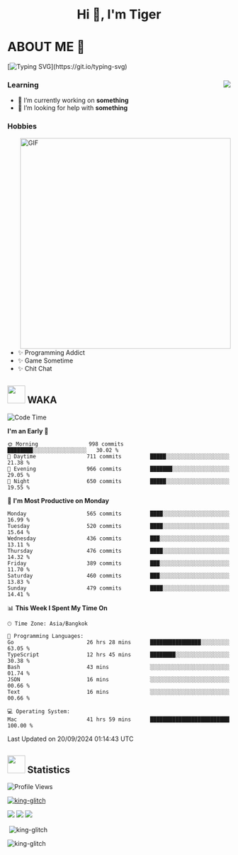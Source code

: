 <h1 align="center">Hi 👋, I'm Tiger</h1>




# ABOUT ME 💬

[![Typing SVG](https://readme-typing-svg.herokuapp.com?color=22F771&vCenter=true&lines=A+perssionate+developer+from+nowhere.)](https://git.io/typing-svg)

<div>
 <img align="right" src="https://spotify-github-profile.vercel.app/api/view?uid=12129734423&cover_image=false&theme=default&bar_color=22d016&bar_color_cover=true" />
 <h3>Learning</h3>
 
 <ul>
  <li>🔭 I’m currently working on <b>something</b></li>
  <li>🤝 I’m looking for help with <b>something</b></li>
 </ul>
 
</div>
<div>
 <h3>Hobbies</h3>
 <img align="right" height="475px"  alt="GIF" src="https://i.pinimg.com/originals/1f/b7/db/1fb7dbee557e5ed509f7517da8a84d58.gif" />
 <ul>
  <li>✨ Programming Addict</li>
  <li>✨ Game Sometime</li>
  <li>✨ Chit Chat</li>
 </ul>
 
</div>



## <img height="40" src="https://raw.githubusercontent.com/innng/innng/master/assets/kyubey.gif"/> WAKA

<!--START_SECTION:waka-->
![Code Time](http://img.shields.io/badge/Code%20Time-2%2C399%20hrs%2015%20mins-blue)

**I'm an Early 🐤** 

```text
🌞 Morning                998 commits         ████████░░░░░░░░░░░░░░░░░   30.02 % 
🌆 Daytime                711 commits         █████░░░░░░░░░░░░░░░░░░░░   21.38 % 
🌃 Evening                966 commits         ███████░░░░░░░░░░░░░░░░░░   29.05 % 
🌙 Night                  650 commits         █████░░░░░░░░░░░░░░░░░░░░   19.55 % 
```
📅 **I'm Most Productive on Monday** 

```text
Monday                   565 commits         ████░░░░░░░░░░░░░░░░░░░░░   16.99 % 
Tuesday                  520 commits         ████░░░░░░░░░░░░░░░░░░░░░   15.64 % 
Wednesday                436 commits         ███░░░░░░░░░░░░░░░░░░░░░░   13.11 % 
Thursday                 476 commits         ████░░░░░░░░░░░░░░░░░░░░░   14.32 % 
Friday                   389 commits         ███░░░░░░░░░░░░░░░░░░░░░░   11.70 % 
Saturday                 460 commits         ███░░░░░░░░░░░░░░░░░░░░░░   13.83 % 
Sunday                   479 commits         ████░░░░░░░░░░░░░░░░░░░░░   14.41 % 
```


📊 **This Week I Spent My Time On** 

```text
🕑︎ Time Zone: Asia/Bangkok

💬 Programming Languages: 
Go                       26 hrs 28 mins      ████████████████░░░░░░░░░   63.05 % 
TypeScript               12 hrs 45 mins      ████████░░░░░░░░░░░░░░░░░   30.38 % 
Bash                     43 mins             ░░░░░░░░░░░░░░░░░░░░░░░░░   01.74 % 
JSON                     16 mins             ░░░░░░░░░░░░░░░░░░░░░░░░░   00.66 % 
Text                     16 mins             ░░░░░░░░░░░░░░░░░░░░░░░░░   00.66 % 

💻 Operating System: 
Mac                      41 hrs 59 mins      █████████████████████████   100.00 % 
```


 Last Updated on 20/09/2024 01:14:43 UTC
<!--END_SECTION:waka-->
## <img height="40" src="https://raw.githubusercontent.com/innng/innng/master/assets/kyubey.gif"/> Statistics
![Profile Views](https://komarev.com/ghpvc/?username=king-glitch)  

<p align="left"> 
 <a href="https://github.com/ryo-ma/github-profile-trophy">
  <img src="https://github-profile-trophy.vercel.app/?username=king-glitch&theme=dracula" alt="king-glitch" />
 </a> </p>

![](https://github-profile-summary-cards.vercel.app/api/cards/profile-details?username=king-glitch&theme=dracula)
![](https://github-profile-summary-cards.vercel.app/api/cards/stats?username=king-glitch&theme=dracula) 
![](https://github-profile-summary-cards.vercel.app/api/cards/productive-time?username=king-glitch&theme=dracula)


<p>&nbsp;<img align="center" src="https://github-readme-stats.vercel.app/api?username=king-glitch&theme=dracula" alt="king-glitch" /></p>

<p><img align="center" src="https://github-readme-streak-stats.herokuapp.com/?user=king-glitch&theme=dracula" alt="king-glitch" /></p>

